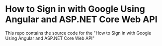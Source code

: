 # How to Sign in with Google Using Angular and ASP.NET Core Web API
This repo contains the source code for the "How to Sign in with Google Using Angular and ASP.NET Core Web API"


